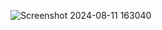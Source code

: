 
![Screenshot 2024-08-11 163040](https://github.com/user-attachments/assets/29631d33-09a2-49e4-8c15-63a60487450d)
